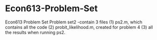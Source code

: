 # Econ613-Problem-Set
Econ613 Problem Set
Problem set2
  -contain 3 files 
  (1) ps2.m, which contains all the code
  (2) probit_likelihood.m, created for problem 4
  (3) all the results when running ps2.
